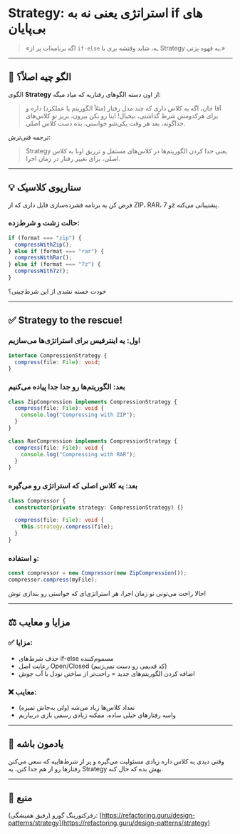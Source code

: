 # Strategy: استراتژی یعنی نه به if های بی‌پایان

> «اگه برنامه‌ات پر از `if-else` ـه، شاید وقتشه بری با Strategy یه قهوه بزنی.»

---

## 🧠 الگو چیه اصلاً؟

الگوی **Strategy** از اون دسته الگوهای رفتاریه که میاد میگه:

> آقا جان، اگه یه کلاس داری که چند مدل رفتار (مثلاً الگوریتم یا عملکرد) داره و برای هرکدومش شرط گذاشتی، بیخیال! اینا رو بکن بیرون، بریز تو کلاس‌های جداگونه، بعد هر وقت یکی‌شو خواستی، بده دست کلاس اصلی.

ترجمه فنی‌ترش:

> Strategy یعنی جدا کردن الگوریتم‌ها در کلاس‌های مستقل و تزریق اونا به کلاس اصلی، برای تغییر رفتار در زمان اجرا.

---

## 💡 سناریوی کلاسیک

فرض کن یه برنامه فشرده‌سازی فایل داری که از ZIP، RAR، و 7z پشتیبانی می‌کنه.

### حالت زشت و شرط‌زده:

```ts
if (format === "zip") {
  compressWithZip();
} else if (format === "rar") {
  compressWithRar();
} else if (format === "7z") {
  compressWith7z();
}
```

خودت خسته نشدی از این شرط‌چینی؟

---

## ✅ Strategy to the rescue!

### اول: یه اینترفیس برای استراتژی‌ها می‌سازیم

```ts
interface CompressionStrategy {
  compress(file: File): void;
}
```

### بعد: الگوریتم‌ها رو جدا جدا پیاده می‌کنیم

```ts
class ZipCompression implements CompressionStrategy {
  compress(file: File): void {
    console.log("Compressing with ZIP");
  }
}

class RarCompression implements CompressionStrategy {
  compress(file: File): void {
    console.log("Compressing with RAR");
  }
}
```

### بعد: یه کلاس اصلی که استراتژی رو می‌گیره

```ts
class Compressor {
  constructor(private strategy: CompressionStrategy) {}

  compress(file: File): void {
    this.strategy.compress(file);
  }
}
```

### و استفاده:

```ts
const compressor = new Compressor(new ZipCompression());
compressor.compress(myFile);
```

حالا راحت می‌تونی تو زمان اجرا، هر استراتژی‌ای که خواستی رو بندازی توش!

---

## ⚖️ مزایا و معایب

### ✅ مزایا:

- حذف شرط‌های if-else مسموم‌کننده
- رعایت اصل Open/Closed (کد قدیمی رو دست نمی‌زنیم)
- اضافه کردن الگوریتم‌های جدید = راحت‌تر از ساختن نودل با آب جوش

### ❌ معایب:

- تعداد کلاس‌ها زیاد می‌شه (ولی به‌جاش تمیزه)
- واسه رفتارهای خیلی ساده، ممکنه زیادی رسمی بازی دربیاریم

---

## 🧠 یادمون باشه

وقتی دیدی یه کلاس داره زیادی مسئولیت می‌گیره و پر از شرط‌هاییه که سعی می‌کنن رفتارها رو از هم جدا کنن، یه Strategy بهش بده که حال کنه.

---

## 🔗 منبع

رفرکتورینگ گورو (رفیق همیشگی):
[https://refactoring.guru/design-patterns/strategy](https://refactoring.guru/design-patterns/strategy)
